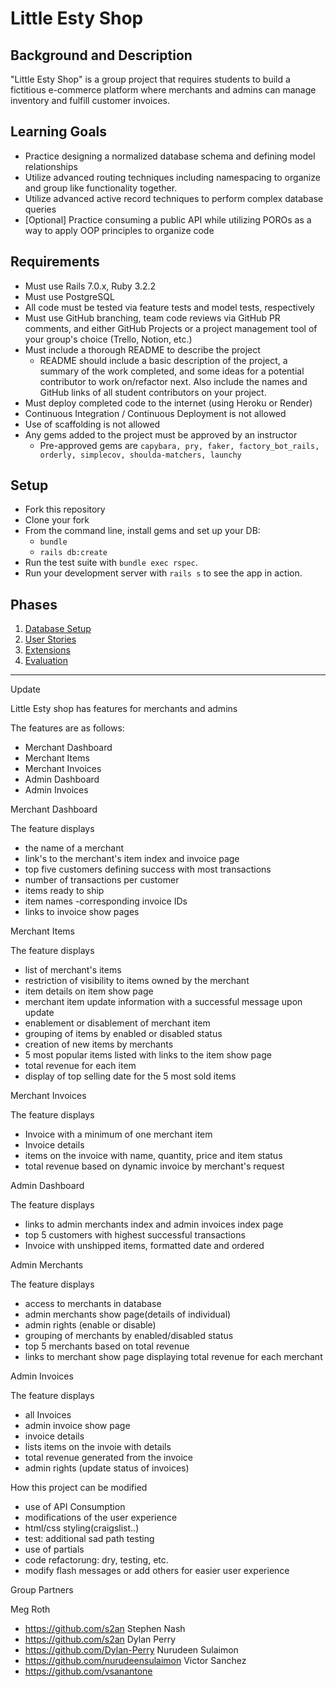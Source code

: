 # Little Esty Shop

## Background and Description

"Little Esty Shop" is a group project that requires students to build a fictitious e-commerce platform where merchants and admins can manage inventory and fulfill customer invoices.

## Learning Goals
- Practice designing a normalized database schema and defining model relationships
- Utilize advanced routing techniques including namespacing to organize and group like functionality together.
- Utilize advanced active record techniques to perform complex database queries
- [Optional] Practice consuming a public API while utilizing POROs as a way to apply OOP principles to organize code

## Requirements
- Must use Rails 7.0.x, Ruby 3.2.2
- Must use PostgreSQL
- All code must be tested via feature tests and model tests, respectively
- Must use GitHub branching, team code reviews via GitHub PR comments, and either GitHub Projects or a project management tool of your group's choice (Trello, Notion, etc.)
- Must include a thorough README to describe the project
   - README should include a basic description of the project, a summary of the work completed, and some ideas for a potential contributor to work on/refactor next. Also include the names and GitHub links of all student contributors on your project. 
- Must deploy completed code to the internet (using Heroku or Render)
- Continuous Integration / Continuous Deployment is not allowed
- Use of scaffolding is not allowed
- Any gems added to the project must be approved by an instructor
  - Pre-approved gems are `capybara, pry, faker, factory_bot_rails, orderly, simplecov, shoulda-matchers, launchy`

## Setup

* Fork this repository
* Clone your fork
* From the command line, install gems and set up your DB:
    * `bundle`
    * `rails db:create`
* Run the test suite with `bundle exec rspec`.
* Run your development server with `rails s` to see the app in action.

## Phases

1. [Database Setup](./doc/db_setup.md)
1. [User Stories](./doc/user_stories.md)
1. [Extensions](./doc/extensions.md)
1. [Evaluation](./doc/evaluation.md)

________________________________________________________________________________________

Update

Little Esty shop has features for merchants and admins

The features are as follows:

- Merchant Dashboard
- Merchant Items
- Merchant Invoices
- Admin Dashboard
- Admin Invoices

Merchant Dashboard

The feature displays 
- the name of a merchant
- link's to the merchant's item index and invoice page
- top five customers defining success with most transactions
- number of transactions per customer
- items ready to ship
- item names
-corresponding invoice IDs
- links to invoice show pages

Merchant Items

The feature displays
- list of merchant's items
- restriction of visibility to items owned by the merchant
- item details on item show page
- merchant item update information with a successful message upon update
- enablement or disablement of merchant item
- grouping of items by enabled or disabled status
- creation of new items by merchants
- 5 most popular items listed  with links to the item show page
- total revenue for each item
- display of top selling date for the 5 most sold items

Merchant Invoices

The feature displays
- Invoice with a minimum of one merchant item
- Invoice details
- items on the invoice with name, quantity, price and item status
- total revenue based on dynamic invoice by merchant's request

Admin Dashboard

The feature displays
- links to admin merchants index and admin invoices index page
- top 5 customers with highest successful transactions
- Invoice with unshipped items, formatted date and ordered

Admin Merchants

The feature displays
- access to merchants in database
- admin merchants show page(details of individual)
- admin rights (enable or disable)
- grouping of merchants by enabled/disabled status
- top 5 merchants based on total revenue
- links to merchant show page displaying total revenue for each merchant

Admin Invoices

The feature displays

- all Invoices
- admin invoice show page
- invoice details
- lists items on the invoie with details
- total revenue generated from the invoice
- admin rights (update status of invoices)

How this project can be modified

- use of API Consumption
- modifications of the user experience
- html/css styling(craigslist..)
- test: additional sad path testing
- use of partials
- code refactorung: dry, testing, etc.
- modify flash messages or add others for easier user experience


Group Partners

Meg Roth
- https://github.com/s2an
Stephen Nash
- https://github.com/s2an
Dylan Perry
- https://github.com/Dylan-Perry
Nurudeen Sulaimon
- https://github.com/nurudeensulaimon
Victor Sanchez
- https://github.com/vsanantone
